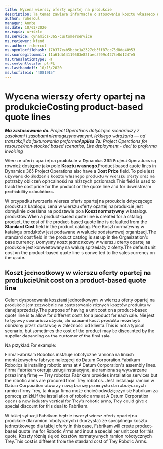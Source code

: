 ```yaml
---
title: Wycena wierszy oferty opartej na produkcie
description: Ta temat zawiera informacje o stosowaniu kosztu własnego w wierszu oferty opartej na produktach.
author: ruhercul
manager: Annbe
ms.date: 10/01/2020
ms.topic: article
ms.service: dynamics-365-customerservice
ms.reviewer: kfend
ms.author: ruhercul
ms.openlocfilehash: 17b377eab5bcbc1a2327cb3ff87cc75d8de40953
ms.sourcegitcommit: 11a61db54119503e82faec5f99c4273e8d1247e5
ms.translationtype: HT
ms.contentlocale: pl-PL
ms.lasthandoff: 10/16/2020
ms.locfileid: "4081915"
---
```

# <a name="costing-product-based-quote-lines"></a><span data-ttu-id="fff25-103">Wycena wierszy oferty opartej na produkcie</span><span class="sxs-lookup"><span data-stu-id="fff25-103">Costing product-based quote lines</span></span>

<span data-ttu-id="fff25-104">_**Ma zastosowanie do:** Project Operations dotyczące scenariuszy z zasobami i zasobami niemagazynowanymi, lekkiego wdrażania — od transakcji do fakturowania proforma_</span><span class="sxs-lookup"><span data-stu-id="fff25-104">_**Applies To:** Project Operations for resource/non-stocked based scenarios, Lite deployment - deal to proforma invoicing_</span></span>


<span data-ttu-id="fff25-105">Wiersze oferty opartej na produkcie w Dynamics 365 Project Operations są również dostępne jako pole **Kosztu własnego**.</span><span class="sxs-lookup"><span data-stu-id="fff25-105">Product-based quote lines in Dynamics 365 Project Operations also have a **Cost Price** field.</span></span> <span data-ttu-id="fff25-106">To pole jest używane do śledzenia kosztu własnego produktu w wierszu oferty oraz na potrzeby obliczeń opłacalności na niższych poziomach.</span><span class="sxs-lookup"><span data-stu-id="fff25-106">This field is used to track the cost price for the product on the quote line and for downstream profitability calculations.</span></span>

<span data-ttu-id="fff25-107">W przypadku tworzenia wiersza oferty opartej na produkcie dotyczącego produktu z katalogu, cena w wierszu oferty opartej na produkcie jest domyślnie określana na podstawie pola **Koszt normatywny** w katalogu produktów.</span><span class="sxs-lookup"><span data-stu-id="fff25-107">When a product-based quote line is created for a catalog product, the cost of the product-based quote line is defaulted from the **Standard Cost** field in the product catalog.</span></span> <span data-ttu-id="fff25-108">Pole Koszt normatywny w katalogu produktów jest podawane w walucie podstawowej organizacji.</span><span class="sxs-lookup"><span data-stu-id="fff25-108">The standard cost field in the product catalog is set up in the Organization's base currency.</span></span> <span data-ttu-id="fff25-109">Domyślny koszt jednostkowy w wierszu oferty opartej na produkcie jest konwertowany na walutę sprzedaży z oferty.</span><span class="sxs-lookup"><span data-stu-id="fff25-109">The default unit cost on the product-based quote line is converted to the sales currency on the quote.</span></span>

## <a name="unit-cost-on-a-product-based-quote-line"></a><span data-ttu-id="fff25-110">Koszt jednostkowy w wierszu oferty opartej na produkcie</span><span class="sxs-lookup"><span data-stu-id="fff25-110">Unit cost on a product-based quote line</span></span>

<span data-ttu-id="fff25-111">Celem dysponowania kosztami jednostkowymi w wierszu oferty opartej na produkcie jest zezwolenie na zastosowanie różnych kosztów produktu w danej sprzedaży.</span><span class="sxs-lookup"><span data-stu-id="fff25-111">The purpose of having a unit cost on a product-based quote line is to allow for different costs for a product for each sale.</span></span> <span data-ttu-id="fff25-112">Nie jest to typowy scenariusz użycia, ale czasami koszt produktu może być obniżony przez dostawcę w zależności od klienta.</span><span class="sxs-lookup"><span data-stu-id="fff25-112">This is not a typical scenario, but sometimes the cost of the product may be discounted by the supplier depending on the customer of the final sale.</span></span>

<span data-ttu-id="fff25-113">Na przykład:</span><span class="sxs-lookup"><span data-stu-id="fff25-113">For example:</span></span>

<span data-ttu-id="fff25-114">Firma Fabrikam Robotics instaluje robotyczne ramiona na liniach montażowych w fabryce należącej do Datum Corporation.</span><span class="sxs-lookup"><span data-stu-id="fff25-114">Fabrikam Robotics is installing robotic arms at A Datum Corporation's assembly lines.</span></span> <span data-ttu-id="fff25-115">Firma Fabrikam oferuje usługi instalacyjne, ale ramiona są wytwarzane przez inną firmę — Trey robotics.</span><span class="sxs-lookup"><span data-stu-id="fff25-115">Fabrikam provides installation services but the robotic arms are procured from Trey robotics.</span></span> <span data-ttu-id="fff25-116">Jeśli instalacja ramion w Datum Corporation otworzy nową branżę przemysłu dla robotycznych ramion firmy Trey, ta druga firma może chcieć odwdzięczyć się Fabrikam za pomocą zniżki.</span><span class="sxs-lookup"><span data-stu-id="fff25-116">If the installation of robotic arms at A Datum Corporation opens a new industry vertical for Trey's robotic arms, Trey could give a special discount for this deal to Fabrikam.</span></span>

<span data-ttu-id="fff25-117">W takiej sytuacji Fabrikam będzie tworzył wiersz oferty opartej na produkcie dla ramion robotycznych i skorzystać ze specjalnego kosztu jednostkowego dla takiej oferty.</span><span class="sxs-lookup"><span data-stu-id="fff25-117">In this case, Fabrikam will create product-based quote line for Robotic Arms and input a special per unit cost for this quote.</span></span> <span data-ttu-id="fff25-118">Koszty różnią się od kosztów normatywnych ramion robotycznych Trey.</span><span class="sxs-lookup"><span data-stu-id="fff25-118">This cost is different from the standard cost of Trey Robotic Arms.</span></span>
